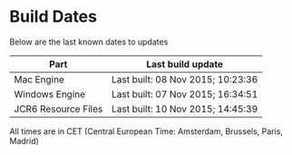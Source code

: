# Build Dates

Below are the last known dates to updates

Part | Last build update
-----|-----
Mac Engine | Last built: 08 Nov 2015; 10:23:36
Windows Engine | Last built: 07 Nov 2015; 16:34:51
JCR6 Resource Files | Last built: 10 Nov 2015; 14:45:39
All times are in CET (Central European Time: Amsterdam, Brussels, Paris, Madrid)



